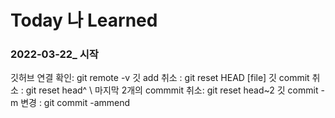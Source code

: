 # Today 나 Learned
### 2022-03-22_ 시작
깃허브 연결 확인: git remote -v
깃 add 취소 : git reset HEAD [file]
깃 commit 취소 :  git reset head^ \\ 마지막 2개의 commmit 취소: git reset head~2
깃 commit -m 변경 :  git commit -ammend

